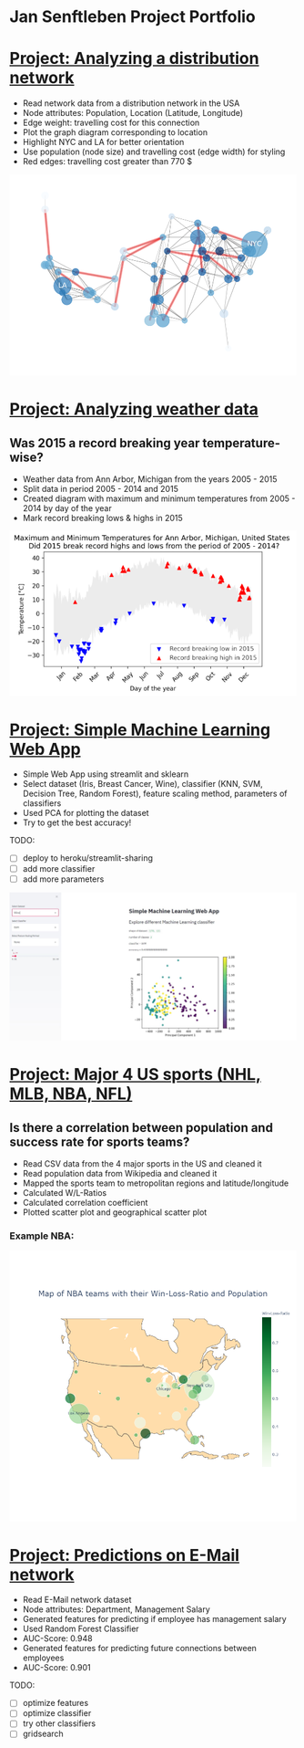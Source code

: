 # Jan Senftleben Project Portfolio


# [Project: Analyzing a distribution network](https://github.com/janS95/analyzing_a_distribution_network)

* Read network data from a distribution network in the USA
* Node attributes: Population, Location (Latitude, Longitude)
* Edge weight: travelling cost for this connection
* Plot the graph diagram corresponding to location
* Highlight NYC and LA for better orientation
* Use population (node size) and travelling cost (edge width) for styling
* Red edges: travelling cost greater than 770 $

![alt text](images/network.png "Distribution Network")


# [Project: Analyzing weather data](https://github.com/janS95/analyzing_weather_data)
## Was 2015 a record breaking year temperature-wise?

* Weather data from Ann Arbor, Michigan from the years 2005 - 2015
* Split data in period 2005 - 2014 and 2015
* Created diagram with maximum and minimum temperatures from 2005 - 2014 by day of the year
* Mark record breaking lows & highs in 2015

![alt_text](images/weather_resized.png "Weather")


# [Project: Simple Machine Learning Web App](https://github.com/janS95/simple_ml_web_app)

* Simple Web App using streamlit and sklearn
* Select dataset (Iris, Breast Cancer, Wine), classifier (KNN, SVM, Decision Tree, Random Forest), feature scaling method, parameters of classifiers
* Used PCA for plotting the dataset
* Try to get the best accuracy!

TODO: 
- [ ] deploy to heroku/streamlit-sharing
- [ ] add more classifier
- [ ] add more parameters
        
![](images/GUI.JPG)


# [Project: Major 4 US sports (NHL, MLB, NBA, NFL)](https://github.com/janS95/major_4_us_sports)
## Is there a correlation between population and success rate for sports teams?

* Read CSV data from the 4 major sports in the US and cleaned it
* Read population data from Wikipedia and cleaned it
* Mapped the sports team to metropolitan regions and latitude/longitude
* Calculated W/L-Ratios
* Calculated correlation coefficient
* Plotted scatter plot and geographical scatter plot

### Example NBA:
![](images/nba_map.png)


# [Project: Predictions on E-Mail network](https://github.com/janS95/predictions_on_email_network)

* Read E-Mail network dataset
* Node attributes: Department, Management Salary
* Generated features for predicting if employee has management salary
* Used Random Forest Classifier
* AUC-Score: 0.948
* Generated features for predicting future connections between employees
* AUC-Score: 0.901

TODO: 
- [ ] optimize features
- [ ] optimize classifier
- [ ] try other classifiers
- [ ] gridsearch

